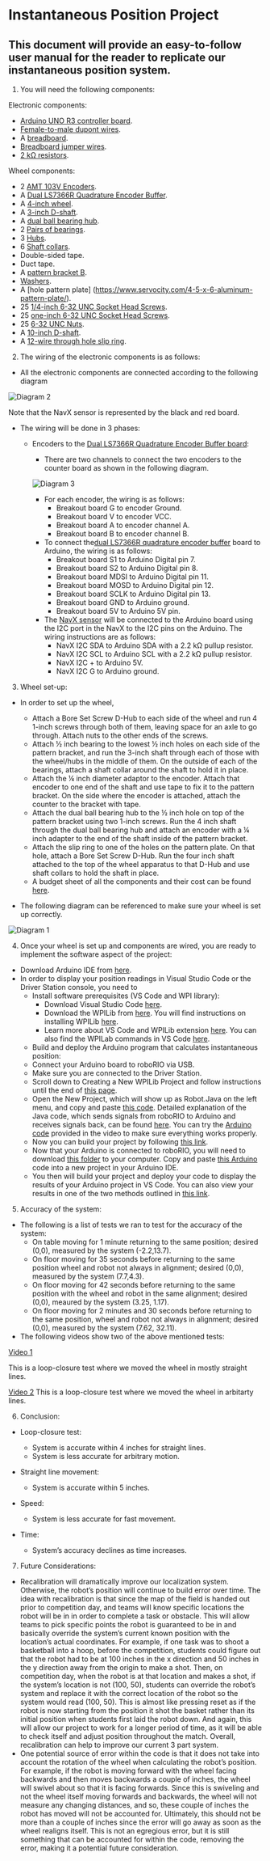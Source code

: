# Instantaneous Position Project
## This document will provide an easy-to-follow user manual for the reader to replicate our instantaneous position system. 
1) You will need the following components:

Electronic components:
  - [Arduino UNO R3 controller board](https://www.amazon.com/Arduino-A000066-ARDUINO-UNO-R3/dp/B008GRTSV6/ref=asc_df_B008GRTSV6/?tag=hyprod-20&linkCode=df0&hvadid=309751315916&hvpos=&hvnetw=g&hvrand=16596161655038666986&hvpone=&hvptwo=&hvqmt=&hvdev=c&hvdvcmdl=&hvlocint=&hvlocphy=9019556&hvtargid=pla-457497319401&psc=1&tag=&ref=&adgrpid=67183599252&hvpone=&hvptwo=&hvadid=309751315916&hvpos=&hvnetw=g&hvrand=16596161655038666986&hvqmt=&hvdev=c&hvdvcmdl=&hvlocint=&hvlocphy=9019556&hvtargid=pla-457497319401). 
  - [Female-to-male dupont wires](https://www.amazon.com/female-jumper-Dupont-Arduino-Breadboard/dp/B01FDD3LJA). 
  - A [breadboard](https://www.amazon.com/DEYUE-breadboard-Set-Prototype-Board/dp/B07LFD4LT6/ref=sr_1_1?dchild=1&keywords=breadboard&qid=1611798540&s=electronics&sr=1-1).
  - [Breadboard jumper wires](https://www.amazon.com/EDGELEC-Breadboard-Optional-Assorted-Multicolored/dp/B07GD2BWPY/ref=sr_1_3?crid=295FBR6HWRJ6Z&dchild=1&keywords=breadboard+jumper+wires&qid=1611798578&s=electronics&sprefix=breadboard+jump%2Celectronics%2C191&sr=1-3). 
  - [2 kΩ resistors](https://www.amazon.com/EDGELEC-Resistor-Tolerance-Multiple-Resistance/dp/B07QJB31M4/ref=sr_1_3?crid=11MPBKEPVKXA4&dchild=1&keywords=2k+resistor&qid=1611798604&sprefix=2k+resistance%2Celectronics%2C179&sr=8-3). 

Wheel components:
  - 2 [AMT 103V Encoders](https://www.mouser.com/ProductDetail/CUI-Devices/AMT103-V?qs=%2Fha2pyFadugimG5fIsqch5ZfA8H%2FZ5abFSUgMn5%252BIVw%3D&gclid=CjwKCAiAu8SABhAxEiwAsodSZMTk4yNiF3Q1-kwQHPKwzAf8UvomMOSElIQCnKRo9gF3vlXJTWBh5RoCKS4QAvD_BwE).
  - A [Dual LS7366R Quadrature Encoder Buffer](https://www.servocity.com/4-heavy-duty-wheel/).
  - A [4-inch wheel](https://www.servocity.com/4-heavy-duty-wheel/).
  - A [3-inch D-shaft](https://www.servocity.com/0-250-1-4-x-3-00-stainless-steel-d-shafting/).
  - A [dual ball bearing hub](https://www.servocity.com/dual-ball-bearing-hubs/).
  - 2 [Pairs of bearings](https://www.servocity.com/dual-ball-bearing-hubs/).
  - 3 [Hubs](https://www.servocity.com/0-250-bore-set-screw-d-hub-tapped-0-770-pattern/).
  - 6 [Shaft collars](https://www.servocity.com/0-250-bore-steel-set-screw-collar-2-pack/).
  - Double-sided tape.
  - Duct tape.
  - A [pattern bracket B](https://www.servocity.com/pattern-bracket-b/).
  - [Washers](https://www.servocity.com/6-undersized-washers-25-pack/).
  - A [hole pattern plate] (https://www.servocity.com/4-5-x-6-aluminum-pattern-plate/).
  - 25 [1/4-inch 6-32 UNC Socket Head Screws](https://www.servocity.com/6-32-socket-head-screws/).
  - 25 [one-inch 6-32 UNC Socket Head Screws](https://www.servocity.com/6-32-socket-head-screws/).
  - 25 [6-32 UNC Nuts](https://www.servocity.com/6-32-nylock-nuts-pack-25-pack/).
  - A [10-inch D-shaft](https://www.servocity.com/0-250-1-4-x-10-00-stainless-steel-d-shafting/).
  - A [12-wire through hole slip ring](https://www.amazon.com/Taidacent-Electrical-Collector-Conductive-Connector/dp/B07XHQLJ2H/ref=sr_1_2?dchild=1&keywords=CNBTR%2B12%2BWires%2B12.7MM%2BHole%2BDia%2BCurrent%2BConductors%2BCircuits%2BThrough%2BHole%2BSlip%2BRing%2B380V%2BAC%2FDC%2B10A%2BPower%2BCollector%2BRing%2B54mm&qid=1611349663&s=hi&sr=1-2&th=1).
  

2) The wiring of the electronic components is as follows:
  - All the electronic components are connected according to the following diagram 
  
  ![Diagram 2](https://i.imgur.com/E0KE8Bl.png)
  
  Note that the NavX sensor is represented by the black and red board.
  
  - The wiring will be done in 3 phases:
    - Encoders to the [Dual LS7366R Quadrature Encoder Buffer board](https://www.superdroidrobots.com/shop/item.aspx/dual-ls7366r-quadrature-encoder-buffer/1523/):
      - There are two channels to connect the two encoders to the counter board  as shown in the following diagram.
      
      ![Diagram 3](https://i.imgur.com/bVWCu50.png)
      - For each encoder, the wiring is as follows:
        - Breakout board G to encoder Ground.
        - Breakout board V to encoder VCC.
        - Breakout board A to encoder channel A.
        - Breakout board B to encoder channel B.
      - To connect the[dual LS7366R quadrature encoder buffer](https://www.superdroidrobots.com/shop/item.aspx/dual-ls7366r-quadrature-encoder-buffer/1523/) board to Arduino, the wiring is as follows:
        - Breakout board S1 to Arduino Digital pin 7.
        - Breakout board S2 to Arduino Digital pin 8.
        - Breakout board MDSI to Arduino Digital pin 11.
        - Breakout board MOSD to Arduino Digital pin 12.
        - Breakout board SCLK to Arduino Digital pin 13.
        - Breakout board GND to Arduino ground.
        - Breakout board 5V to Arduino 5V pin.
      - The [NavX sensor](https://pdocs.kauailabs.com/navx-mxp/) will be connected to the Arduino board using the I2C port in the NavX to the I2C pins on the Arduino. The wiring instructions are as follows:
        - NavX I2C SDA to Arduino SDA with a 2.2 kΩ pullup resistor.
        - NavX I2C SCL to Arduino SCL with a 2.2 kΩ pullup resistor.
        - NavX I2C + to Arduino 5V.
        - NavX I2C G to Arduino ground.
      
      
 
3) Wheel set-up: 
  - In order to set up the wheel, 
    - Attach a Bore Set Screw D-Hub to each side of the wheel and run 4 1-inch screws through both of them, leaving space for an axle to go through. Attach nuts to the other ends of the screws.
    - Attach ½ inch bearing to the lowest ½ inch holes on each side of the pattern bracket, and run the 3-inch shaft through each of those with the wheel/hubs in the middle of them. On the outside of each of the bearings, attach a shaft collar around the shaft to hold it in place.
    - Attach the ¼ inch diameter adaptor to the encoder. Attach that encoder to one end of the shaft and use tape to fix it to the pattern bracket. On the side where the encoder is attached, attach the counter to the bracket with tape.
    - Attach the dual ball bearing hub to the ½ inch hole on top of the pattern bracket using two 1-inch screws. Run the 4 inch shaft through the dual ball bearing hub and attach an encoder with a ¼ inch adapter to the end of the shaft inside of the pattern bracket.
    - Attach the slip ring to one of the holes on the pattern plate. On that hole, attach a Bore Set Screw D-Hub. Run the four inch shaft attached to the top of the wheel apparatus to that D-Hub and use shaft collars to hold the shaft in place.
    - A budget sheet of all the components and their cost can be found [here](https://docs.google.com/spreadsheets/d/1regwJqUuxn_IKwp0wBsyjQyA4pPa4EQ17EqyYSeluSA/edit#gid=0).
   
   
  - The following diagram can be referenced to make sure your wheel is set up correctly. 
  
  ![Diagram 1](https://i.imgur.com/9mRG25O.png)
  

4) Once your wheel is set up and components are wired, you are ready to implement the software aspect of the project:
  - Download Arduino IDE from [here](https://www.arduino.cc/en/software).
  - In order to display your position readings in Visual Studio Code or the Driver Station console, you need to
    - Install software prerequisites (VS Code and WPI library):
      - Download Visual Studio Code [here](https://code.visualstudio.com/download).
      - Download the WPILib from [here](https://github.com/wpilibsuite/allwpilib/releases/tag/v2021.2.1). You will find instructions on installing WPILib [here](https://docs.wpilib.org/en/stable/docs/zero-to-robot/step-2/wpilib-setup.html).
      - Learn more about VS Code and WPILib extension [here](https://docs.wpilib.org/en/stable/docs/software/vscode-overview/vscode-basics.html). You can also find the WPILab commands in VS Code [here](https://docs.wpilib.org/en/stable/docs/software/vscode-overview/wpilib-commands-vscode.html). 
     - Build and deploy the Arduino program that calculates instantaneous position:
      - Connect your Arduino board to roboRIO via USB.
      - Make sure you are connected to the Driver Station.
      - Scroll down to Creating a New WPILib Project and follow instructions until the end of [this page](https://docs.wpilib.org/en/stable/docs/software/vscode-overview/creating-robot-program.html). 
      - Open the New Project, which will show up as Robot.Java on the left menu, and copy and paste [this code](https://github.com/brad95411/RoboRIOSerialToArduino/blob/master/src/main/java/frc/robot/Robot.java). Detailed explanation of the Java code, which sends signals from roboRIO to Arduino and receives signals back, can be found [here](https://www.youtube.com/watch?v=RMHCSwLIyqg&ab_channel=BradBickford). You can try the [Arduino code](https://github.com/brad95411/ArduinoSerialToRoboRIO/blob/master/RoboRIOSerialResponse.ino) provided in the video to make sure everything works properly. 
      - Now you can build your project by following [this link](https://docs.wpilib.org/en/stable/docs/software/vscode-overview/deploying-robot-code.html).
     - Now that your Arduino is connected to roboRIO, you will need to download [this folder](https://github.com/kavyadevgun/frc-localization/tree/gh-pages/Instantaneous%20Position%20Project) to your computer. Copy and paste [this Arduino](https://github.com/kavyadevgun/frc-localization/blob/gh-pages/Instantaneous%20Position%20Project/Arduino%20code%20for%20position.ino) code into a new project in your Arduino IDE. 
     - You then will build your project and deploy your code to display the results of your Arduino project in VS Code. You can also view your results in one of the two methods outlined in [this link](https://docs.wpilib.org/en/stable/docs/software/vscode-overview/viewing-console-output.html). 


5) Accuracy of the system:
  - The following is a list of tests we ran to test for the accuracy of the system:
    - On table moving for 1 minute returning to the same position; desired (0,0), measured by the system (-2.2,13.7).
    - On floor moving for 35 seconds before returning to the same position wheel and robot not always in alignment; desired (0,0), measured by the system (7.7,4.3).
    - On floor moving for 42 seconds before returning to the same position with the wheel and robot in the same alignment; desired (0,0), meaured by the system (3.25, 1.17).
    - On floor moving for 2 minutes and 30 seconds before returning to the same position, wheel and robot not always in alignment; desired (0,0), measured by the system (7.62, 32.11).
 - The following videos show two of the above mentioned tests:
 
 [Video 1](https://i.imgur.com/P3PsFXG.mp4)
 
 This is a loop-closure test where we moved the wheel in mostly straight lines. 
 
 
 [Video 2](https://i.imgur.com/xqjVCyB.mp4)
 This is a loop-closure test where we moved the wheel in arbitarty lines. 
 
6) Conclusion:

  - Loop-closure test: 
    - System is accurate within 4 inches for straight lines.
    - System is less accurate for arbitrary motion. 
  
  - Straight line movement:
    - System is accurate within 5 inches. 
    
  - Speed:
    - System is less accurate for fast movement. 
    
  - Time:
    - System’s accuracy declines as time increases.
    
    
7) Future Considerations:
  - Recalibration will dramatically improve our localization system. Otherwise, the robot’s position will continue to build error over time. The idea with recalibration is that since the map of the field is handed out prior to competition day, and teams will know specific locations the robot will be in in order to complete a task or obstacle. This will allow teams to pick specific points the robot is guaranteed to be in and basically override the system’s current known position with the location’s actual coordinates. For example, if one task was to shoot a basketball into a hoop, before the competition, students could figure out that the robot had to be at 100 inches in the x direction and 50 inches in the y direction away from the origin to make a shot. Then, on competition day, when the robot is at that location and makes a shot, if the system’s location is not (100, 50), students can override the robot’s system and replace it with the correct location of the robot so the system would read (100, 50). This is almost like pressing reset as if the robot is now starting from the position it shot the basket rather than its initial position when students first laid the robot down. And again, this will allow our project to work for a longer period of time, as it will be able to check itself and adjust position throughout the match. Overall, recalibration can help to improve our current 3 part system.
  - One potential source of error within the code is that it does not take into account the rotation of the wheel when calculating the robot’s position. For example, if the robot is moving forward with the wheel facing backwards and then moves backwards a couple of inches, the wheel will swivel about so that it is facing forwards. Since this is swiveling and not the wheel itself moving forwards and backwards, the wheel will not measure any changing distances, and so, these couple of inches the robot has moved will not be accounted for. Ultimately, this should not be more than a couple of inches since the error will go away as soon as the wheel realigns itself. This is not an egregious error, but it is still something that can be accounted for within the code, removing the error, making it a potential future consideration.

 
 

     

